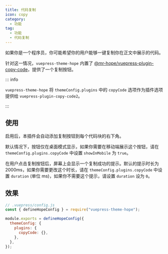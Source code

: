 ```yaml
---
title: 代码复制
icon: copy
category:
  - 功能
tag:
  - 功能
  - 代码复制
---
```


如果你是一个程序员，你可能希望你的用户能够一键复制你在正文中展示的代码。

针对这一情况，`vuepress-theme-hope` 内置了 [@mr-hope/vuepress-plugin-copy-code][copy-code2]，提供了一个复制按钮。

::: info

`vuepress-theme-hope` 将 `themeConfig.plugins` 中的 `copyCode` 选项作为插件选项提供给 `vuepress-plugin-copy-code2`。

:::

<!-- more -->

## 使用

启用后，本插件会自动添加复制按钮到每个代码块的右下角。

默认情况下，按钮仅在桌面模式显示，如果你需要在移动端展示这个按钮，请在 `themeConfig.plugins.copyCode` 中设置 `showInMobile` 为 `true`。

在用户点击复制按钮后，屏幕上会显示一个复制成功的提示。默认的提示时长为 2000ms，如果你需要更改这个时长，请在 `themeConfig.plugins.copyCode` 中设置 `duration` (单位 ms)，如果你不需要这个提示，请设置 `duration` 设为 `0`。

## 效果

```js
// .vuepress/config.js
const { defineHopeConfig } = require("vuepress-theme-hope");

module.exports = defineHopeConfig({
  themeConfig: {
    plugins: {
      copyCode: {},
    },
  },
});
```

[copy-code2]: https://vuepress-theme-hope.github.io/v2/copy-code/zh/
